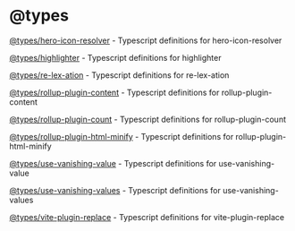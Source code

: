 # @types

[@types/hero-icon-resolver](./hero-icon-resolver) - Typescript definitions for hero-icon-resolver

[@types/highlighter](./highlighter) - Typescript definitions for highlighter

[@types/re-lex-ation](./re-lex-ation) - Typescript definitions for re-lex-ation

[@types/rollup-plugin-content](./rollup-plugin-content) - Typescript definitions for rollup-plugin-content

[@types/rollup-plugin-count](./rollup-plugin-count) - Typescript definitions for rollup-plugin-count

[@types/rollup-plugin-html-minify](./rollup-plugin-html-minify) - Typescript definitions for rollup-plugin-html-minify

[@types/use-vanishing-value](./use-vanishing-value) - Typescript definitions for use-vanishing-value

[@types/use-vanishing-values](./use-vanishing-values) - Typescript definitions for use-vanishing-values

[@types/vite-plugin-replace](./vite-plugin-replace) - Typescript definitions for vite-plugin-replace
